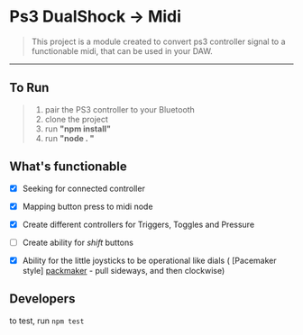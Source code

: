 Ps3 DualShock -> Midi
=====================

>This project is a module created to convert ps3 controller signal to a functionable midi, that can be used in your DAW.

- - - 

To Run
-------

> 1. pair the PS3 controller to your Bluetooth
> 1. clone the project
> 1. run  **"npm install"**
> 1. run  **"node . "**


What's functionable
-----------------

- [x] Seeking for connected controller
- [x] Mapping button press to midi node
- [x] Create different controllers for Triggers, Toggles and Pressure
- [ ] Create ability for _shift_ buttons
- [x] Ability for the little joysticks to be operational like dials ( [Pacemaker style] [packmaker] - pull sideways, and then clockwise)


Developers
-----------------
to test, run ```npm test```


[packmaker]:http://www.youtube.com/watch?v=F9_0tUxdTZY